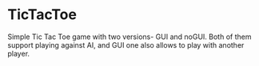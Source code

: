 # TicTacToe
 

Simple Tic Tac Toe game with two versions- GUI and noGUI. Both of them support playing against AI, and GUI one also allows to play with another player.
